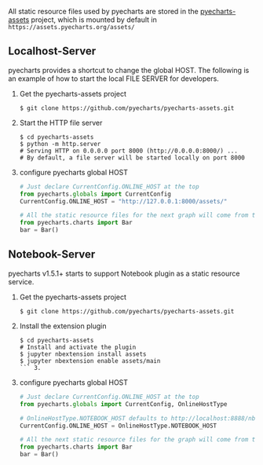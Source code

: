 All static resource files used by pyecharts are stored in the [pyecharts-assets](https://github.com/pyecharts/pyecharts-assets) project, which is mounted by default in `https://assets.pyecharts.org/assets/`

## Localhost-Server

pyecharts provides a shortcut to change the global HOST. The following is an example of how to start the local FILE SERVER for developers.

1. Get the pyecharts-assets project

    ```shell
    $ git clone https://github.com/pyecharts/pyecharts-assets.git
    ```

2. Start the HTTP file server

    ```shell
    $ cd pyecharts-assets
    $ python -m http.server
    # Serving HTTP on 0.0.0.0 port 8000 (http://0.0.0.0:8000/) ...
    # By default, a file server will be started locally on port 8000
    ````

3. configure pyecharts global HOST

    ```python
    # Just declare CurrentConfig.ONLINE_HOST at the top
    from pyecharts.globals import CurrentConfig
    CurrentConfig.ONLINE_HOST = "http://127.0.0.1:8000/assets/"

    # All the static resource files for the next graph will come from the server that was just started
    from pyecharts.charts import Bar
    bar = Bar()
    ```

## Notebook-Server

pyecharts v1.5.1+ starts to support Notebook plugin as a static resource service.

1. Get the pyecharts-assets project

    ```shell
    $ git clone https://github.com/pyecharts/pyecharts-assets.git
    ```

2. Install the extension plugin

    ```shell
    $ cd pyecharts-assets
    # Install and activate the plugin
    $ jupyter nbextension install assets
    $ jupyter nbextension enable assets/main
    ``` 3.

3. configure pyecharts global HOST

    ```python
    # Just declare CurrentConfig.ONLINE_HOST at the top
    from pyecharts.globals import CurrentConfig, OnlineHostType

    # OnlineHostType.NOTEBOOK_HOST defaults to http://localhost:8888/nbextensions/assets/
    CurrentConfig.ONLINE_HOST = OnlineHostType.NOTEBOOK_HOST

    # All the next static resource files for the graph will come from the server that was just started
    from pyecharts.charts import Bar
    bar = Bar()
    ```
